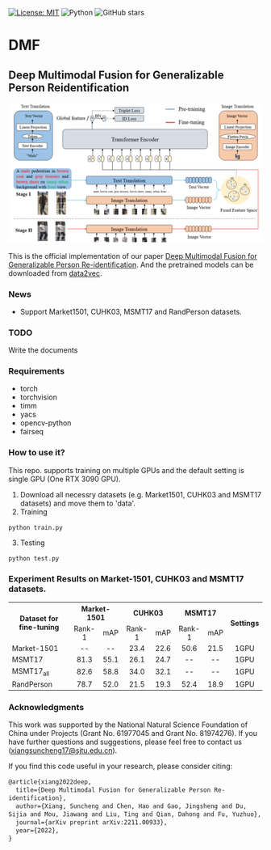 [![License: MIT](https://img.shields.io/badge/License-MIT-yellow.svg)](https://opensource.org/licenses/MIT)
![Python](https://img.shields.io/badge/python-green.svg)
![GitHub stars](https://img.shields.io/github/stars/JeremyXSC/DMF.svg?style=flat&label=Star)

# DMF

## Deep Multimodal Fusion for Generalizable Person Reidentification

<img src='images/DMF.png'/>

This is the official implementation of our paper [Deep Multimodal Fusion for Generalizable Person Re-identification](https://arxiv.org/pdf/2211.00933.pdf). And the pretrained models can be downloaded from [data2vec](https://github.com/facebookresearch/data2vec_vision/tree/main/beit).

### News
- Support Market1501, CUHK03, MSMT17 and RandPerson datasets.




### TODO
Write the documents

### Requirements
- torch
- torchvision
- timm
- yacs
- opencv-python
- fairseq

### How to use it?
This repo. supports training on multiple GPUs and the default setting is single GPU (One RTX 3090 GPU).

1. Download all necessry datasets (e.g. Market1501, CUHK03 and MSMT17 datasets) and move them to 'data'.   
2. Training
```
python train.py
```
3. Testing
```
python test.py
```

### Experiment Results on Market-1501, CUHK03 and MSMT17 datasets.
<!-- markdownlint-disable MD033 -->
<table>
    <tr>
        <th rowspan="2" align="center">Dataset for fine-tuning</th>
        <th colspan="2" align="center">Market-1501</th>
        <th colspan="2" align="center">CUHK03</th>
		<th colspan="2" align="center">MSMT17</th>
        <th rowspan="2" align="center">Settings</th>
    </tr>
    <tr>
        <td align="center">Rank-1</td>
        <td align="center">mAP</td>
		<td align="center">Rank-1</td>
        <td align="center">mAP</td>
        <td align="center">Rank-1</td>
        <td align="center">mAP</td>
    </tr>
    <tr><td>Market-1501</td><td align="center">--</td><td align="center">--</td><td align="center">23.4</td><td align="center">22.6</td><td align="center">50.6</td><td align="center">21.5</td><td align="center">1GPU</td></tr>
    <tr><td>MSMT17</td><td align="center">81.3</td><td align="center">55.1</td><td align="center">26.1</td><td align="center">24.7</td><td align="center">--</td><td align="center">--</td><td align="center">1GPU</td></tr>
    <tr><td>MSMT17<sub>all</sub></td><td align="center">82.6</td><td align="center">58.8</td><td align="center">34.0</td><td align="center">32.1</td><td align="center">--</td><td align="center">--</td><td align="center">1GPU</td></tr>
    <tr><td>RandPerson</td><td align="center">78.7</td><td align="center">52.0</td><td align="center">21.5</td><td align="center">19.3</td><td align="center">52.4</td><td align="center">18.9</td><td align="center">1GPU</td></tr>
</table>

### Acknowledgments
This work was supported by the National Natural Science Foundation of China under Projects (Grant No. 61977045 and Grant No. 81974276).
If you have further questions and suggestions, please feel free to contact us (xiangsuncheng17@sjtu.edu.cn).

If you find this code useful in your research, please consider citing:
```
@article{xiang2022deep,
  title={Deep Multimodal Fusion for Generalizable Person Re-identification},
  author={Xiang, Suncheng and Chen, Hao and Gao, Jingsheng and Du, Sijia and Mou, Jiawang and Liu, Ting and Qian, Dahong and Fu, Yuzhuo},
  journal={arXiv preprint arXiv:2211.00933},
  year={2022},
}
```